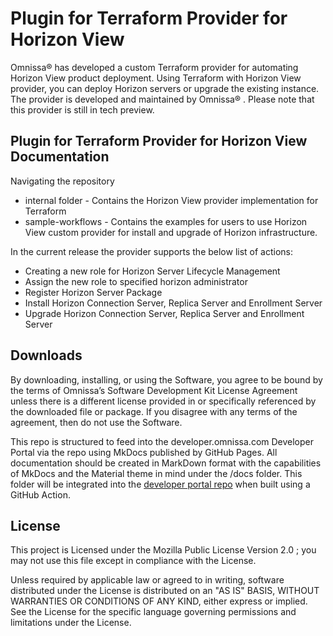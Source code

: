 # Plugin for Terraform Provider for Horizon View

Omnissa® has developed a custom Terraform provider for automating Horizon View product deployment. Using Terraform with Horizon View provider, you can deploy Horizon servers or upgrade the existing instance. The provider is developed and maintained by Omnissa® . Please note that this provider is still in tech preview.

## Plugin for Terraform Provider for Horizon View Documentation

Navigating the repository

- internal folder - Contains the Horizon View provider implementation for Terraform
- sample-workflows - Contains the examples for users to use Horizon View custom provider for install and upgrade of Horizon infrastructure.

In the current release the provider supports the below list of actions:

- Creating a new role for Horizon Server Lifecycle Management
- Assign the new role to specified horizon administrator
- Register Horizon Server Package
- Install Horizon Connection Server, Replica Server and Enrollment Server
- Upgrade Horizon Connection Server, Replica Server and Enrollment Server

## Downloads

By downloading, installing, or using the Software, you agree to be bound by the terms of Omnissa’s Software Development Kit License Agreement unless there is a different license provided in or specifically referenced by the downloaded file or package. If you disagree with any terms of the agreement, then do not use the Software.

This repo is structured to feed into the developer.omnissa.com Developer Portal via the [](https://github.com/euc-dev/developer.omnissa.github.io) repo using MkDocs published by GitHub Pages. All documentation should be created in MarkDown format with the capabilities of MkDocs and the Material theme in mind under the /docs folder. This folder will be integrated into the [developer portal repo](https://github.com/euc-dev/developer.omnissa.github.io) when built using a GitHub Action.

## License

This project is Licensed under the Mozilla Public License Version 2.0 ; you may not use this file except in compliance with the License. 

Unless required by applicable law or agreed to in writing, software distributed under the License is distributed on an "AS IS" BASIS, WITHOUT WARRANTIES OR CONDITIONS OF ANY KIND, either express or implied. See the License for the specific language governing permissions and limitations under the License.
